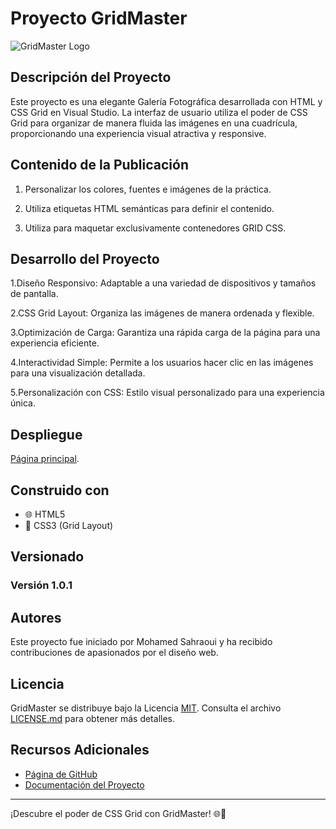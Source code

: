 # Proyecto GridMaster

![GridMaster Logo](enlace_a_la_imagen/logo.png)

## Descripción del Proyecto
Este proyecto es una elegante Galería Fotográfica desarrollada con HTML y CSS Grid en Visual Studio. La interfaz de usuario utiliza el poder de CSS Grid para organizar de manera fluida las imágenes en una cuadrícula, proporcionando una experiencia visual atractiva y responsive.

## Contenido de la Publicación
1. Personalizar los colores, fuentes e imágenes de la práctica.

2. Utiliza etiquetas HTML semánticas para definir el contenido.

3. Utiliza para maquetar exclusivamente contenedores GRID CSS.


## Desarrollo del Proyecto
1.Diseño Responsivo: Adaptable a una variedad de dispositivos y tamaños de pantalla.

2.CSS Grid Layout: Organiza las imágenes de manera ordenada y flexible.

3.Optimización de Carga: Garantiza una rápida carga de la página para una experiencia eficiente.

4.Interactividad Simple: Permite a los usuarios hacer clic en las imágenes para una visualización detallada.

5.Personalización con CSS: Estilo visual personalizado para una experiencia única.

## Despliegue
[Página principal](https://github.com/MohamedSahraoui21/mGridP01_SahraouiMoha).

## Construido con
- 🌐 HTML5
- 🎨 CSS3 (Grid Layout)

## Versionado

### Versión 1.0.1 

## Autores
Este proyecto fue iniciado por Mohamed Sahraoui y ha recibido contribuciones de apasionados por el diseño web. 

## Licencia
GridMaster se distribuye bajo la Licencia [MIT](LICENSE.md). Consulta el archivo [LICENSE.md](LICENSE.md) para obtener más detalles.

## Recursos Adicionales
- [Página de GitHub](https://github.com/tu_usuario/gridmaster)
- [Documentación del Proyecto](https://enlace_a_la_documentacion.com)

---

¡Descubre el poder de CSS Grid con GridMaster! 🌐🎉


